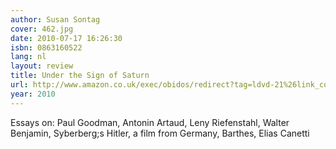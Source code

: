 ```yaml
---
author: Susan Sontag
cover: 462.jpg
date: 2010-07-17 16:26:30
isbn: 0863160522
lang: nl
layout: review
title: Under the Sign of Saturn
url: http://www.amazon.co.uk/exec/obidos/redirect?tag=ldvd-21%26link_code=xm2%26camp=2025%26creative=165953%26path=http://www.amazon.co.uk/gp/redirect.html%253fASIN=0863160522%2526tag=ldvd-21%2526lcode=xm2%2526cID=2025%2526ccmID=165953%2526location=/o/ASIN/0863160522%25253FSubscriptionId=0VJDVJ14KM0P0VXDCQ82
year: 2010
---
```


Essays on: Paul Goodman, Antonin Artaud, Leny Riefenstahl, Walter Benjamin, Syberberg;s Hitler, a film from Germany, Barthes, Elias Canetti
